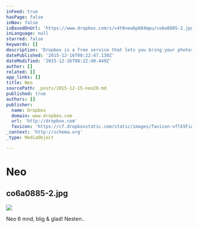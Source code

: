 ```yaml
---
inFeed: true
hasPage: false
inNav: false
isBasedOnUrl: 'https://www.dropbox.com/s/v4t0new6p684mpu/co6a0885-2.jpg?dl=0'
inLanguage: null
starred: false
keywords: []
description: 'Dropbox is a free service that lets you bring your photos, docs, and videos anywhere and share them easily. Never email yourself a file again!'
datePublished: '2015-12-16T08:22:47.130Z'
dateModified: '2015-12-16T08:22:40.449Z'
author: []
related: []
app_links: []
title: Neo
sourcePath: _posts/2015-12-15-neo20.md
published: true
authors: []
publisher:
  name: Dropbox
  domain: www.dropbox.com
  url: 'http://dropbox.com'
  favicon: 'https://cf.dropboxstatic.com/static/images/favicon-vflk5FiAC.ico'
_context: 'http://schema.org'
_type: MediaObject

---
```

# Neo

<article style=""><h1>co6a0885-2.jpg</h1><img src="https://s3-us-west-2.amazonaws.com/the-grid-img/p/c365275193ab6dc12da4d8dad5f95d85f6c819bf.jpg" /></article>

Neo 6 mnd, blig & glad! Nesten..